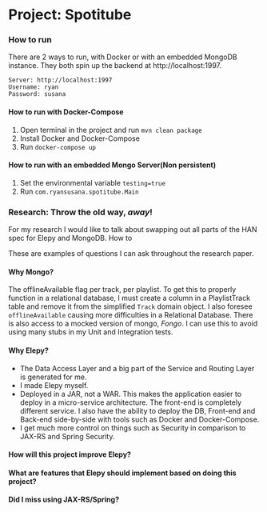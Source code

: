 # Project: Spotitube

### How to run
There are 2 ways to run, with Docker or with an embedded MongoDB instance. They both spin up the backend at http://localhost:1997.
```
Server: http://localhost:1997
Username: ryan
Password: susana
```

#### How to run with Docker-Compose

1. Open terminal in the project and run `mvn clean package`
2. Install Docker and Docker-Compose
3. Run `docker-compose up`


#### How to run with an embedded Mongo Server(Non persistent)
1. Set the environmental variable `testing=true`
2. Run `com.ryansusana.spotitube.Main`

### Research: Throw the old way, ___away___!
For my research I would like to talk about swapping out all parts of the HAN spec for Elepy and MongoDB.
How to 

These are examples of questions I can ask throughout the research paper.

#### Why Mongo?

The offlineAvailable flag per track, per playlist. To get this to properly function in a relational database, I must create a column in a PlaylistTrack table and remove it from the simplified `Track` domain object.
I also foresee `offlineAvailable` causing more difficulties in a Relational Database. There is also access to a mocked version of mongo, _Fongo_. I can use this to avoid using many stubs in my Unit and Integration tests.


#### Why Elepy?
- The Data Access Layer and a big part of the Service and Routing Layer is generated for me.
- I made Elepy myself.
- Deployed in a JAR, not a WAR. This makes the application easier to deploy in a micro-service architecture. The front-end is completely different service. I also have the ability to deploy the DB, Front-end and Back-end side-by-side with tools such as Docker and Docker-Compose.
- I get much more control on things such as Security in comparison to JAX-RS and Spring Security. 


#### How will this project improve Elepy?


#### What are features that Elepy should implement based on doing this project?
 

#### Did I miss using JAX-RS/Spring?



